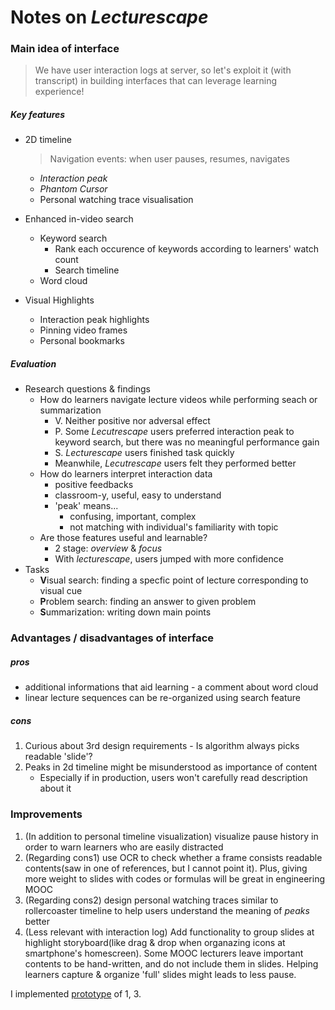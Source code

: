 # Notes on *Lecturescape*

### Main idea of interface

> We have user interaction logs at server, so let's exploit it (with transcript) in building interfaces that can leverage learning experience!

##### Key features

- 2D timeline

  > Navigation events: when user pauses, resumes, navigates

  - *Interaction peak* 
  - *Phantom Cursor* 
  - Personal watching trace visualisation

- Enhanced in-video search

  - Keyword search
    - Rank each occurence of keywords according to learners' watch count
    - Search timeline
  - Word cloud

- Visual Highlights

  - Interaction peak highlights
  - Pinning video frames
  - Personal bookmarks

##### Evaluation

- Research questions & findings
  - How do learners navigate lecture videos while performing seach or summarization
    - V. Neither positive nor adversal effect
    - P. Some *Lecutrescape* users preferred interaction peak to keyword search, but there was no meaningful performance gain
    - S. *Lecturescape* users finished task quickly
    - Meanwhile, *Lecutrescape* users felt they performed better
  - How do learners interpret interaction data
    - positive feedbacks
    - classroom-y, useful, easy to understand
    - 'peak' means...
      - confusing, important, complex
      - not matching with individual's familiarity with topic
  - Are those features useful and learnable?
    - 2 stage: *overview* & *focus*
    - With *lecturescape*, users jumped with more confidence
- Tasks
  - **V**isual search: finding a specfic point of lecture corresponding to visual cue
  - **P**roblem search: finding an answer to given problem
  - **S**ummarization: writing down main points

### Advantages / disadvantages of interface

##### pros

- additional informations that aid learning - a comment about word cloud
- linear lecture sequences can be re-organized using search feature

##### cons

1. Curious about 3rd design requirements - Is algorithm always picks readable 'slide'?
2. Peaks in 2d timeline might be misunderstood as importance of content
   - Especially if in production, users won't carefully read description about it

### Improvements

1. (In addition to personal timeline visualization) visualize pause history in order to warn learners who are easily distracted
2. (Regarding cons1) use OCR to check whether a frame consists readable contents(saw in one of references, but I cannot point it). Plus, giving more weight to slides with codes or formulas will be great in engineering MOOC
3. (Regarding cons2) design personal watching traces similar to rollercoaster timeline to help users understand the meaning of *peaks* better
4. (Less relevant with interaction log) Add functionality to group slides at highlight storyboard(like drag & drop when organazing icons at smartphone's homescreen). Some MOOC lecturers leave important contents to be hand-written, and do not include them in slides. Helping learners capture & organize 'full' slides might leads to less pause.

I implemented [prototype](https://zxzl.github.io/notesOnLecturescape/) of 1, 3.
